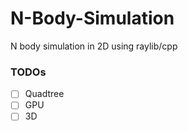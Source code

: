 # N-Body-Simulation
N body simulation in 2D using raylib/cpp

### TODOs

- [ ] Quadtree
- [ ] GPU
- [ ] 3D
